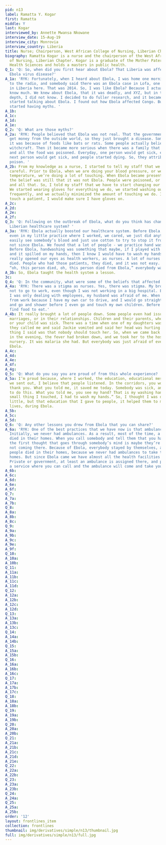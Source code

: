 ```yaml
---
pid: n13
label: Ramatta Y. Kogar
first: Ramatta
middle: Y
last: Kogar
interviewed_by: Annette Mwansa Nkowane
interview_date: 15-Aug-19
interview_city: Monrovia
interview_country: Liberia
title: Nurse; Chairperson, West African College of Nursing, Liberian Chapter
biography: Ramatta Kogar is a nurse and the chairperson of the West African College
  of Nursing, Liberian Chapter. Kogar is a graduate of the Mother Patern College of
  Health Sciences and holds a masters in public health.
Q_1: 'Q: So, when did you first hear about Ebola? That Liberia was affected by the
  Ebola virus disease?'
A_1a: 'RYK: Fortunately, when I heard about Ebola, I was home one morning. I was listening
  to the radio, and somebody said there was an Ebola case in Lofa, one of our counties
  in Liberia here. That was 2014. So, I was like Ebola? Because I actually did not
  know much. We knew about Ebola, that it was deadly, and XYZ, but in the real in
  depth, I did not know. I decided to do fuller research, and it became serious. Everybody
  started talking about Ebola. I found out how Ebola affected Congo. But then people
  started having myths. '
A_1b: 
A_1c: 
A_1d: 
A_1e: 
Q_2: 'Q: What are those myths?'
A_2a: 'RYK: People believed that Ebola was not real. That the government wants to
  get money from the outside world, so they just brought a disease. Some people said
  it was because of foods like bats or rats. Some people actually believed it was
  witchcraft. Then it became more serious when there was a family that went to a party
  and all the food was poisoned. Everyday, one person would get sick, every day the
  next person would get sick, and people started dying. So, they attributed it to
  poison. '
A_2b: From my knowledge as a nurse, I started to tell my staff that we have to be
  careful. Prior to Ebola, when we are doing your blood pressure, or we’re doing your
  temperature, we’re doing a lot of touching. When Ebola became present in the country,
  the belief was still that it was not Ebola. People were poisoned, or they’re witched,
  and all that. So, I told my staff that we have to start changing our way of practice.
  We started wearing gloves for everything we do, we started washing our hands more
  frequently, and we actually minimized the amount of touching we do. If I had to
  touch a patient, I would make sure I have gloves on.
A_2c: 
A_2d: 
A_2e: 
A_2f: 
Q_3: 'Q: Following on the outbreak of Ebola, what do you think has changed for the
  Liberian healthcare system? '
A_3a: 'RYK: Ebola actually boosted our healthcare system. Before Ebola, as I said,
  even in my little practice where I worked, we cared, we just did anything. I would
  easily see somebody’s blood and just use cotton to try to stop it from coming, but
  not since Ebola. We found that a lot of people - we practice hand washing a lot.
  Before Ebola, handwashing was something that maybe, if I played with something,
  and it spilled on my hands, then I know I would have to wash my hands. But Ebola
  really opened our eyes as health workers, as nurses. A lot of nurses and midwives
  died. People who had those patients, they died, and it was not easy. When you hear
  “oh, this person died, oh, this person died from Ebola,” everybody was afraid. '
A_3b: So, Ebola taught the health system a lesson.
3c: 
Q_4: 'Q: In the community, what were some of the beliefs that affected the epidemic? '
A_4a: 'RYK: There was a stigma as nurses. Yes, there was stigma. My brother told me
  not to go to work, even though I was not working in a big hospital. Even though
  I was only dealing with employees, my husband was afraid of me. When I would come
  from work because I have my own car to drive, and I would go straight into the bathroom
  and go and shower before I even go and touch my own children. Before I even go and
  find food to eat.'
A_4b: It really brought a lot of people down. Some people even had issues in their
  marriages, or in their relationships. Children and their parents, when your parent,
  or your child was sick. There was a time when one of my daughters was sick, and
  they called me and said Jackie vomited and said her head was hurting. The first
  thing I said was that nobody should touch her. So, when we came back home. We came
  in the evening, the fever had broken down, and we took her to the hospital, the
  nursery. It was malaria she had. But everybody was just afraid of everybody during
  Ebola. 
A_4c: 
A_4d: 
A_4e: 
A_4f: 
A_4g: 
Q_5: 'Q: What do you say you are proud of from this whole experience? '
A_5a: I’m proud because, where I worked, the education, educational messages that
  we sent out, I believe that people listened. In the corridors, you would hear, “Ramatta,
  thank you. What you told me, it saved me today. Somebody was sick, and I was able
  to do this. What you told me, you see my hand? That is my washing hand, or this
  small thing I touched, I had to wash my hands.” So, I thought I was doing something
  little, but that education that I gave to people, it helped them to manage their
  lives, during Ebola.
A_5b: 
A_5c: 
A_5d: 
Q_6: 'Q: Any other lessons you drew from Ebola that you can share?'
A_6a: 'RYK: One of the best practices that we have now is that ambulance service.
  Initially, we never had ambulances. As a result, most of the time, a lot of people
  died in their homes. When you call somebody and tell them that you have a patient,
  the first thought that goes through somebody’s mind is maybe they’re Ebola, so I’m
  not coming there. Because of Ebola, everybody stayed by themselves, and a lot of
  people died in their homes, because we never had ambulances to take them from their
  homes. But since Ebola came we have almost all the health facilities have ambulances.
  Private or government, at least an ambulance is assigned there, and people have
  a service where you can call and the ambulance will come and take you to the hospital.'
A_6b: 
A_6c: 
A_6d: 
A_6e: 
A_6f: 
Q_7: 
A_7a: 
A_7b: 
Q_8: 
A_8a: 
A_8b: 
A_8c: 
Q_9: 
A_9a: 
A_9b: 
A_9c: 
A_9e: 
A_9f: 
Q_10: 
A_10a: 
A_10b: 
Q_11: 
A_11a: 
A_11b: 
A_11c: 
A_11d: 
Q_12: 
A_12a: 
A_12b: 
A_12c: 
A_12d: 
Q_13: 
A_13a: 
A_13b: 
A_13c: 
Q_14: 
A_14a: 
A_14b: 
Q_15: 
A_15a: 
A_15b: 
Q_16: 
A_16a: 
A_16b: 
A_16c: 
Q_17: 
A_17a: 
A_17b: 
A_17c: 
Q_18: 
A_18a: 
A_18b: 
Q_19: 
A_19a: 
A_19b: 
Q_20: 
A_20a: 
A_20b: 
Q_21: 
A_21a: 
A_21b: 
A_21c: 
A_21d: 
A_21e: 
Q_22: 
A_22a: 
A_22b: 
Q_23: 
A_23a: 
A_23b: 
Q_24: 
A_24a: 
Q_25: 
A_25a: 
A_25b: 
order: '12'
layout: frontlines_item
collection: frontlines
thumbnail: img/derivatives/simple/n13/thumbnail.jpg
full: img/derivatives/simple/n13/full.jpg
---
```

